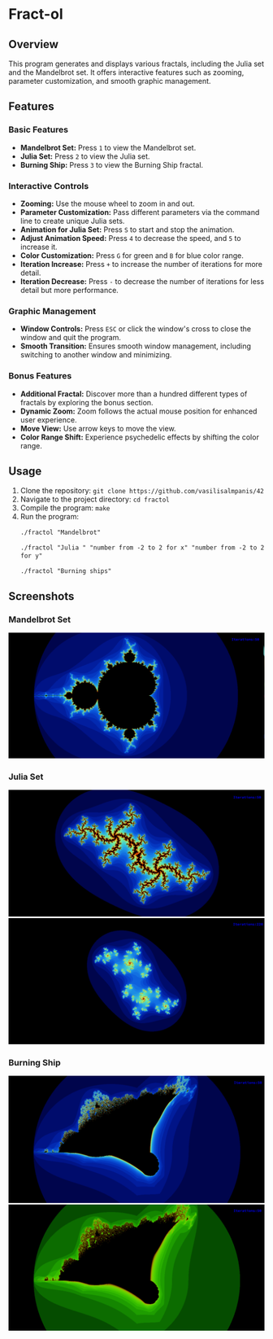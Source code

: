 # Fract-ol 

## Overview

This program generates and displays various fractals, including the Julia set and the Mandelbrot set. It offers interactive features such as zooming, parameter customization, and smooth graphic management.

## Features

### Basic Features

- **Mandelbrot Set:** Press `1` to view the Mandelbrot set.
- **Julia Set:** Press `2` to view the Julia set.
- **Burning Ship:** Press `3` to view the Burning Ship fractal.

### Interactive Controls

- **Zooming:** Use the mouse wheel to zoom in and out.
- **Parameter Customization:** Pass different parameters via the command line to create unique Julia sets.
- **Animation for Julia Set:** Press `S` to start and stop the animation.
- **Adjust Animation Speed:** Press `4` to decrease the speed, and `5` to increase it.
- **Color Customization:** Press `G` for green and `B` for blue color range.
- **Iteration Increase:** Press `+` to increase the number of iterations for more detail.
- **Iteration Decrease:** Press `-` to decrease the number of iterations for less detail but more performance.

### Graphic Management

- **Window Controls:** Press `ESC` or click the window's cross to close the window and quit the program.
- **Smooth Transition:** Ensures smooth window management, including switching to another window and minimizing.

### Bonus Features

- **Additional Fractal:** Discover more than a hundred different types of fractals by exploring the bonus section.
- **Dynamic Zoom:** Zoom follows the actual mouse position for enhanced user experience.
- **Move View:** Use arrow keys to move the view.
- **Color Range Shift:** Experience psychedelic effects by shifting the color range.

## Usage

1. Clone the repository: `git clone https://github.com/vasilisalmpanis/42`
2. Navigate to the project directory: `cd fractol`
3. Compile the program: `make`
4. Run the program:
   ```
   ./fractol "Mandelbrot"
   ```
   ```
   ./fractol "Julia " "number from -2 to 2 for x" "number from -2 to 2 for y"
   ```
   ```
   ./fractol "Burning ships"
   ```

## Screenshots

### Mandelbrot Set
![Mandelbrot Set](images/mandle_brot.blue.png)

### Julia Set
![Julia Set](images/julia.png)
![Julia Set](images/julia2.png)

### Burning Ship
![Burning Ship](images/burning_ship.png)
![Burning Ship in Green Color](images/burning_ship_green.png)

